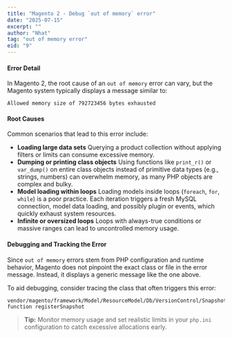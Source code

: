 ```yaml
---
title: "Magento 2 - Debug `out of memory` error"
date: "2025-07-15"
excerpt: ""
author: "Nhat"
tag: "out of memory error"
eid: "9"
---
```


#### Error Detail

In Magento 2, the root cause of an `out of memory` error can vary, but the Magento system typically displays a message similar to:

```
Allowed memory size of 792723456 bytes exhausted
```

#### Root Causes

Common scenarios that lead to this error include:

- **Loading large data sets** Querying a product collection without applying filters or limits can consume excessive memory.
- **Dumping or printing class objects** Using functions like `print_r()` or `var_dump()` on entire class objects instead of primitive data types (e.g., strings, numbers) can overwhelm memory, as many PHP objects are complex and bulky.
- **Model loading within loops** Loading models inside loops (`foreach`, `for`, `while`) is a poor practice. Each iteration triggers a fresh MySQL connection, model data loading, and possibly plugin or events, which quickly exhaust system resources.
- **Infinite or oversized loops** Loops with always-true conditions or massive ranges can lead to uncontrolled memory usage.

#### Debugging and Tracking the Error

Since `out of memory` errors stem from PHP configuration and runtime behavior, Magento does not pinpoint the exact class or file in the error message. Instead, it displays a generic message like the one above.

To aid debugging, consider tracing the class that often triggers this error:

```
vendor/magento/framework/Model/ResourceModel/Db/VersionControl/Snapshot.php function registerSnapshot
```

> **Tip:** Monitor memory usage and set realistic limits in your `php.ini` configuration to catch excessive allocations early.